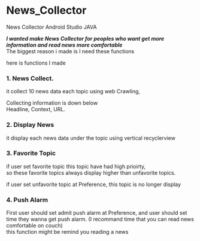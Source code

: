 # News_Collector
News Collector Android Studio JAVA

***I wanted make News Collector for peoples who want get more information and read news more comfortable***  
The biggest reason i made is I need these functions

here is functions I made    
### 1. News Collect.
it collect 10 news data each topic using web Crawling,  

Collecting information is down below  
Headline, Context, URL.

### 2. Display News  
it display each news data under the topic using vertical recyclerview


### 3. Favorite Topic  
if user set favorite topic this topic have had high prioirty,  
so these favorite topics always display higher than unfavorite topics.


if user set unfavorite topic at Preference, this topic is no longer display

### 4. Push Alarm  
First user should set admit push alarm at Preference, and user should set time they wanna get push alarm. 
(I recommand time that you can read news comfortable on couch)  
this function might be remind you reading a news 

